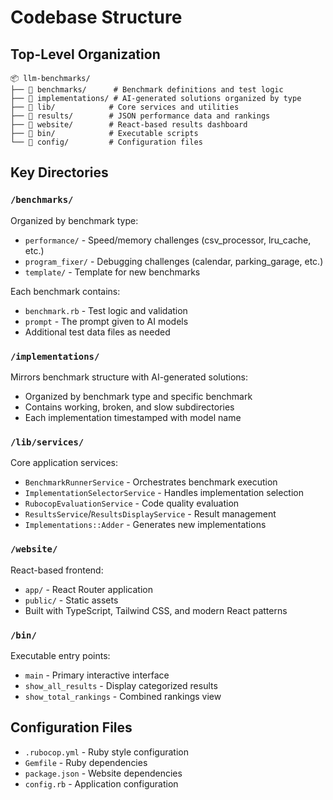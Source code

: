 # Codebase Structure

## Top-Level Organization
```
📦 llm-benchmarks/
├── 📂 benchmarks/      # Benchmark definitions and test logic
├── 📂 implementations/ # AI-generated solutions organized by type
├── 📂 lib/            # Core services and utilities
├── 📂 results/        # JSON performance data and rankings
├── 📂 website/        # React-based results dashboard
├── 📂 bin/            # Executable scripts
└── 📂 config/         # Configuration files
```

## Key Directories

### `/benchmarks/`
Organized by benchmark type:
- `performance/` - Speed/memory challenges (csv_processor, lru_cache, etc.)
- `program_fixer/` - Debugging challenges (calendar, parking_garage, etc.)
- `template/` - Template for new benchmarks

Each benchmark contains:
- `benchmark.rb` - Test logic and validation
- `prompt` - The prompt given to AI models
- Additional test data files as needed

### `/implementations/`
Mirrors benchmark structure with AI-generated solutions:
- Organized by benchmark type and specific benchmark
- Contains working, broken, and slow subdirectories
- Each implementation timestamped with model name

### `/lib/services/`
Core application services:
- `BenchmarkRunnerService` - Orchestrates benchmark execution
- `ImplementationSelectorService` - Handles implementation selection
- `RubocopEvaluationService` - Code quality evaluation
- `ResultsService`/`ResultsDisplayService` - Result management
- `Implementations::Adder` - Generates new implementations

### `/website/`
React-based frontend:
- `app/` - React Router application
- `public/` - Static assets
- Built with TypeScript, Tailwind CSS, and modern React patterns

### `/bin/`
Executable entry points:
- `main` - Primary interactive interface
- `show_all_results` - Display categorized results
- `show_total_rankings` - Combined rankings view

## Configuration Files
- `.rubocop.yml` - Ruby style configuration
- `Gemfile` - Ruby dependencies
- `package.json` - Website dependencies
- `config.rb` - Application configuration